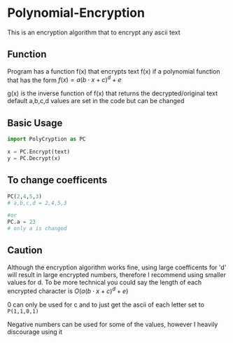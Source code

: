 # Polynomial-Encryption
This is an encryption algorithm that to encrypt any ascii text

## Function
Program has a function f(x) that encrypts text
f(x) if a polynomial function that has the form $f(x) = a(b\cdot x + c)^d + e$

g(x) is the inverse function of f(x) that returns the decrypted/original text
default a,b,c,d values are set in the code but can be changed

## Basic Usage
```py
import PolyCryption as PC

x = PC.Encrypt(text)
y = PC.Decrypt(x)
```

## To change coefficents
```py
PC(2,4,5,3)
# a,b,c,d = 2,4,5,3

#or
PC.a = 23
# only a is changed
```

## Caution 

Although the encryption algorithm works fine, using large coefficents for 'd' will result in large encrypted numbers, therefore I recommend using smaller values for d. To be more technical you could say the length of each encrypted character is $O(a(b\cdot x + c)^d + e)$

0 can only be used for c
and to just get the ascii of each letter set to `P(1,1,0,1)`

Negative numbers can be used for some of the values, however I heavily discourage using it
